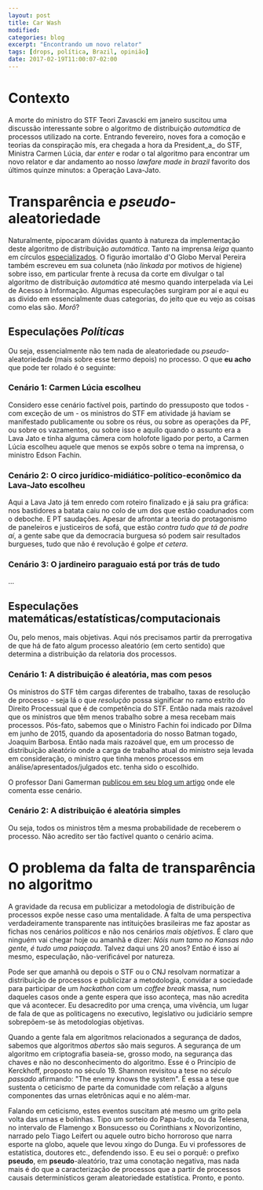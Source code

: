 ```yaml
---
layout: post
title: Car Wash
modified:
categories: blog
excerpt: "Encontrando um novo relator"
tags: [drops, política, Brazil, opinião]
date: 2017-02-19T11:00:07-02:00
---
```



# Contexto

A morte do ministro do STF Teori Zavascki em janeiro suscitou uma discussão interessante sobre o algoritmo de distribuição _automática_ de processos utilizado na corte. Entrando fevereiro, noves fora a comoção e teorias da conspiração mís, era chegada a hora da President_a_ do STF, Ministra Carmen Lúcia, dar _enter_ e rodar o tal algoritmo para encontrar um novo relator e dar andamento ao nosso _lawfare_ _made in brazil_ favorito dos últimos quinze minutos: a Operação Lava-Jato.

# Transparência e _pseudo_-aleatoriedade

Naturalmente, pipocaram dúvidas quanto à natureza da implementação deste algoritmo de distribuição _automática_. Tanto na imprensa _leiga_ quanto em círculos [especializados](https://lists.ime.usp.br/archives/abe/2017-February/003586.html). O figurão imortalão d'O Globo Merval Pereira também escreveu em sua coluneta (não _linkada_ por motivos de higiene) sobre isso, em particular frente à recusa da corte em divulgar o tal algoritmo de distribuição _automática_ até mesmo quando interpelada via Lei de Acesso à Informação. Algumas especulações surgiram por aí e aqui eu as divido em essencialmente duas categorias, do jeito que eu vejo as coisas como elas são. _Morô_?

## Especulações _Políticas_
Ou seja, essencialmente não tem nada de aleatoriedade ou _pseudo_-aleatoriedade (mais sobre esse termo depois) no processo. O que __eu acho__ que pode ter rolado é o seguinte:

### Cenário 1: __Carmen Lúcia escolheu__

Considero esse cenário factível pois, partindo do pressuposto que todos - com exceção de um - os ministros do STF em atividade já haviam se manifestado publicamente ou sobre os réus, ou sobre as operações da PF, ou sobre os vazamentos, ou sobre isso e aquilo quando o assunto era a Lava Jato e tinha alguma câmera com holofote ligado por perto, a Carmen Lúcia escolheu aquele que menos se expôs sobre o tema na imprensa, o ministro Edson Fachin.

### Cenário 2: __O circo jurídico-midiático-político-econômico da Lava-Jato escolheu__

Aqui a Lava Jato já tem enredo com roteiro finalizado e já saiu pra gráfica: nos bastidores a batata caiu no colo de um dos que estão coadunados com o deboche. E PT saudações. Apesar de afrontar a teoria do protagonismo de paneleiros e justiceiros de sofá, que estão _contra tudo que tá de podre aí_, a gente sabe que da democracia burguesa só podem sair resultados burgueses, tudo que não é revolução é golpe _et cetera_.

### Cenário 3: __O jardineiro paraguaio está por trás de tudo__

...

## Especulações matemáticas/estatísticas/computacionais

Ou, pelo menos, mais objetivas. Aqui nós precisamos partir da prerrogativa de que há de fato algum processo aleatório (em certo sentido) que determina a distribuição da relatoria dos processos.

### Cenário 1: __A distribuição é aleatória, mas com pesos__

Os ministros do STF têm cargas diferentes de trabalho, taxas de resolução de processo - seja lá o que _resolução_ possa significar no ramo estrito do Direito Processual que é de competência do STF. Então nada mais razoável que os ministros que têm menos trabalho sobre a mesa recebam mais processos. Pós-fato, sabemos que o Ministro Fachin foi indicado por Dilma em junho de 2015, quando da aposentadoria do nosso Batman togado, Joaquim Barbosa. Então nada mais razoável que, em um processo de distribuição aleatório onde a carga de trabalho atual do ministro seja levada em consideração, o ministro que tinha menos processos em análise/apresentados/julgados etc. tenha sido o escolhido.

O professor Dani Gamerman [publicou em seu blog um artigo](http://www.statpop.com.br/2017/02/sorteio-no-stf.html) onde ele comenta esse cenário.

### Cenário 2: __A distribuição é aleatória simples__

Ou seja, todos os ministros têm a mesma probabilidade de receberem o processo. Não acredito ser tão factível quanto o cenário acima.

# O problema da falta de transparência no algoritmo

A gravidade da recusa em publicizar a metodologia de distribuição de processos expõe nesse caso uma mentalidade. A falta de uma perspectiva verdadeiramente transparente nas intituições brasileiras me faz apostar as fichas nos cenários _políticos_ e não nos cenários _mais objetivos_. É claro que ninguém vai chegar hoje ou amanhã e dizer: _Nóis num tamo no Kansas não gente, é tudo uma paiaçada_. Talvez daqui uns 20 anos? Então é isso aí mesmo, especulação, não-verificável por natureza.

Pode ser que amanhã ou depois o STF ou o CNJ resolvam normatizar a distribuição de processos e publicizar a metodologia, convidar a sociedade para participar de um _hackathon_ com um _coffee break_ massa, num daqueles casos onde a gente espera que isso aconteça, mas não acredita que vá acontecer. Eu desacredito por uma crença, uma vivência, um lugar de fala de que as politicagens no executivo, legislativo ou judiciário sempre sobrepõem-se às metodologias objetivas.

Quando a gente fala em algoritmos relacionados a segurança de dados, sabemos que algoritmos _abertos_ são mais seguros. A segurança de um algoritmo em criptografia baseia-se, grosso modo, na segurança das chaves e não no desconhecimento do algoritmo. Esse é o Princípio de Kerckhoff, proposto no século 19. Shannon revisitou a tese no _século passado_ afirmando: "The enemy knows the system". É essa a tese que sustenta o ceticismo de parte da comunidade com relação a alguns componentes das urnas eletrônicas aqui e no além-mar.

Falando em ceticismo, estes eventos suscitam até mesmo um grito pela volta das urnas e bolinhas. Tipo um sorteio do Papa-tudo, ou da Telesena, no intervalo de Flamengo x Bonsucesso  ou Corinthians x Novorizontino, narrado pelo Tiago Leifert ou aquele outro bicho horroroso que narra esporte na globo, aquele que levou xingo do Dunga. Eu vi professores de estatística, doutores etc., defendendo isso. E eu sei o porquê: o prefixo __pseudo__, em __pseudo__-aleatório, traz uma conotação negativa, mas nada mais é do que a caracterização de processos que a partir de processos causais determinísticos geram aleatoriedade estatística. Pronto, e ponto.
